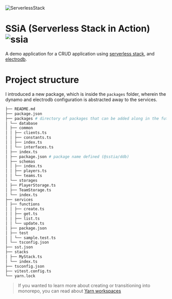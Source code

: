 ![ServerlessStack](https://res.cloudinary.com/practicaldev/image/fetch/s--yIpLwIuB--/c_imagga_scale,f_auto,fl_progressive,h_420,q_auto,w_1000/https://dev-to-uploads.s3.amazonaws.com/i/iryz7lvob2dpqkfih8o0.png)

# SSiA (Serverless Stack in Action) ![ssia](https://view-count.nljms.dev/github/project/ssia?email=neiljames97@gmail.com)

A demo application for a CRUD application using [serverless stack](https://sst.dev/), and [electrodb](https://www.npmjs.com/package/electrodb).

# Project structure

I introduced a new package, which is inside the `packages` folder, wherein the dynamo and electrodb configuration is abstracted away to the services.

```bash
├── README.md
├── package.json
├── packages # directory of packages that can be added along in the future
│ └── database
│ ├── common
│ │ ├── clients.ts
│ │ ├── constants.ts
│ │ ├── index.ts
│ │ └── interfaces.ts
│ ├── index.ts
│ ├── package.json # package name defined (@sstia/ddb)
│ ├── schemas
│ │ ├── index.ts
│ │ ├── players.ts
│ │ └── teams.ts
│ └── storages
│ ├── PlayerStorage.ts
│ ├── TeamStorage.ts
│ └── index.ts
├── services
│ ├── functions
│ │ ├── create.ts
│ │ ├── get.ts
│ │ ├── list.ts
│ │ └── update.ts
│ ├── package.json
│ ├── test
│ │ └── sample.test.ts
│ └── tsconfig.json
├── sst.json
├── stacks
│ ├── MyStack.ts
│ └── index.ts
├── tsconfig.json
├── vitest.config.ts
└── yarn.lock
```

> If you wanted to learn more about creating or transitioning into monorepo, you can read about [Yarn workspaces](https://classic.yarnpkg.com/lang/en/docs/workspaces/)
